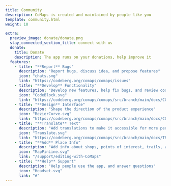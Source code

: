 ```yaml
---
title: Community
description: CoMaps is created and maintained by people like you
template: community.html
weight: 10

extra:
  preview_image: donate/donate.png
  stay_connected_section_title: connect with us
  donate:
    title: Donate
    description: The app runs on your donations, help improve it
  features:
    - title: "**Report** Bugs"
      description: "Report bugs, discuss idea, and propose features"
      icon: "chats.svg"
      link: "https://codeberg.org/comaps/comaps/issues"
    - title: "**Develop** Functionality"
      description: "Develop new features, help fix bugs, and review code"
      icon: "CodeBlock.svg"
      link: "https://codeberg.org/comaps/comaps/src/branch/main/docs/CONTRIBUTING.md"
    - title: "**Design** Interface"
      description: "Shape the direction of the product experience"
      icon: "BezierCurve.svg"
      link: "https://codeberg.org/comaps/comaps/src/branch/main/docs/CONTRIBUTING.md"
    - title: "**Translate** Text"
      description: "Add translations to make it accessible for more people around the world"
      icon: "Translate.svg"
      link: "https://codeberg.org/comaps/comaps/src/branch/main/docs/TRANSLATIONS.md"
    - title: "**Add** Place Info"
      description: "Add info about shops, points of interest, trails, and public transport to OpenStreetMap"
      icon: "MapPinLine.svg"
      link: "/support/editing-with-CoMaps"
    - title: "**Help** Support"
      description: "Help people use the app, and answer questions"
      icon: "Headset.svg"
      link: "#"
---
```

